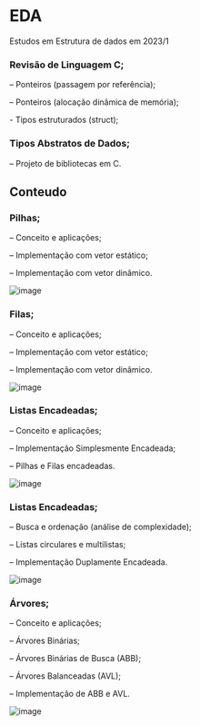 # EDA
Estudos em Estrutura de dados em 2023/1


### Revisão de Linguagem C;
<p/> – Ponteiros (passagem por referência);
<p/> – Ponteiros (alocação dinâmica de memória);
<p/> - Tipos estruturados (struct);


### Tipos Abstratos de Dados;
– Projeto de bibliotecas em C.


## Conteudo
### Pilhas;
<p/>– Conceito e aplicações;
<p/>– Implementação com vetor estático;
<p/>– Implementação com vetor dinâmico.

![image](https://user-images.githubusercontent.com/50593898/230885730-56a69cb3-d868-43a7-8f45-d9f1d09fbf0d.png)


### Filas;
<p/>– Conceito e aplicações;
<p/>– Implementação com vetor estático;
<p/>– Implementação com vetor dinâmico.

![image](https://user-images.githubusercontent.com/50593898/230886153-98cb7146-40a5-4a56-87d3-284e0df09ce6.png)

### Listas Encadeadas;
<p/>– Conceito e aplicações;
<p/>– Implementação Simplesmente Encadeada;
<p/>– Pilhas e Filas encadeadas.

![image](https://user-images.githubusercontent.com/50593898/230886231-08c27221-831a-4326-8864-a9dde0e9687c.png)


### Listas Encadeadas;
<p/>– Busca e ordenação (análise de complexidade);
<p/>– Listas circulares e multilistas;
<p/>– Implementação Duplamente Encadeada.

![image](https://user-images.githubusercontent.com/50593898/230886335-791a6a19-7fb6-4dcd-8f76-4f6f96f0d26f.png)


### Árvores;
<p/>– Conceito e aplicações;
<p/>– Árvores Binárias;
<p/>– Árvores Binárias de Busca (ABB);
<p/>– Árvores Balanceadas (AVL);
<p/>– Implementação de ABB e AVL.

![image](https://user-images.githubusercontent.com/50593898/230886416-14f012a5-c2f7-4cdc-97a3-a149004caa96.png)
